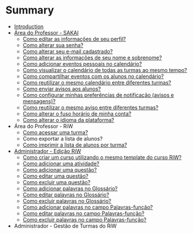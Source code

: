 # Summary

* [Introduction](README.md)
* [Área do Professor - SAKAI](area_professor_sakai.md)
   * [Como editar as informações de seu perfil?](como_editar_as_informacoes_de_seu_perfil.md)
   * [Como alterar sua senha?](como_alterar_sua_senha.md)
   * [Como alterar seu e-mail cadastrado?](como_alterar_seu_e-mail_cadastrado.md)
   * [Como alterar as informações de seu nome e sobrenome?](como_alterar_as_informacoes_de_seu_nome_e_sobrenome.md)
   * [Como adicionar eventos pessoais no calendário?](como_adicionar_eventos_pessoais_no_calendario.md)
   * [Como visualizar o calendário de todas as turmas ao mesmo tempo?](como_visualizar_o_calendario_de_todas_as_turmas_ao_mesmo_tempo.md)
   * [Como compartilhar eventos com os alunos no calendário?](como_compartilhar_eventos_com_os_alunos_no_calendario.md)
   * [Como reutilizar o mesmo calendário entre diferentes turmas?](como_reutilizar_o_mesmo_calendario_entre_diferentes_turmas.md)
   * [Como enviar avisos aos alunos?](como_enviar_avisos_aos_alunos.md)
   * [Como configurar minhas preferências de notificação (avisos e mensagens)?](como_configurar_minhas_preferencias_de_notificacao_avisos_e_mensagens.md)
   * [Como reutilizar o mesmo aviso entre diferentes turmas?](como_reutilizar_o_mesmo_aviso_entre_diferentes_turmas.md)
   * [Como alterar o fuso horário de minha conta?](como_alterar_o_fuso_horario_de_minha_conta.md)
   * [Como alterar o idioma da plataforma?](como_alterar_o_idioma_da_plataforma.md)
* Área do Professor - RiW
   * [Como acessar uma turma?](como_acessar_uma_turma.md)
   * Como exportar a lista de alunos?
   * [Como imprimir a lista de alunos por turma?](como_imprimir_a_lista_de_alunos_por_turma.md)
* [Administrador - Edição RiW](administrador_-_edicao_riw.md)
   * [Como criar um curso utilizando o mesmo template do curso RiW?](como_criar_um_curso_utilizando_o_mesmo_template_do_curso_riw.md)
   * [Como adicionar uma atividade?](como_adicionar_uma_atividade.md)
   * [Como adicionar uma questão?](como_adicionar_uma_questao.md)
   * [Como editar uma questão?](como_editar_uma_questao.md)
   * [Como excluir uma questão?](como_excluir_uma_questao.md)
   * [Como adicionar palavras no Glossário?](como_adicionar_palavras_no_glossario.md)
   * [Como editar palavras no Glossário?](como_editar_palavras_no_glossario.md)
   * [Como excluir palavras no Glossário?](como_excluir_palavras_no_glossario.md)
   * [Como adicionar palavras no campo Palavras-função?](como_adicionar_palavras_no_campo_palavras-funcao.md)
   * [Como editar palavras no campo Palavras-função?](como_editar_palavras_no_campo_palavras-funcao.md)
   * [Como excluir palavras no campo Palavras-função?](como_excluir_palavras_no_campo_palavras-funcao.md)
* Administrador - Gestão de Turmas do RiW

